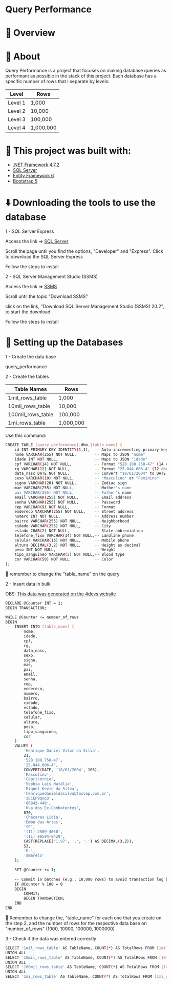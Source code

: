 # Query Performance

# 👀 Overview

# 📖 About

Query Performance is a project that focuses on making database queries as performant as possible in the stack of this project. Each database has a specific number of rows that I separate by levels:

| Level   | Rows       |
|---------|------------|
| Level 1 | 1,000      |
| Level 2 | 10,000     |
| Level 3 | 100,000    |
| Level 4 | 1,000,000  |

# 🧱 This project was built with:

- [.NET Framework 4.7.2](https://dotnet.microsoft.com/en-us/download/dotnet-framework/net472)
- [SQL Server](https://www.microsoft.com/en/sql-server/sql-server-downloads)
- [Entity Framework 6](https://learn.microsoft.com/en-us/ef/ef6/)
- [Bootstrap 5](https://getbootstrap.com/)

# ⬇️ Downloading the tools to use the database

1 - SQL Server Express

Access the link => [SQL Server](https://www.microsoft.com/en/sql-server/sql-server-downloads)

Scroll the page until you find the options, "Developer" and "Express". Click to download the SQL Server Express

Follow the steps to install

2 - SQL Server Management Studio (SSMS)

Access the link => [SSMS](https://learn.microsoft.com/en-us/sql/ssms/download-sql-server-management-studio-ssms?view=sql-server-ver16)

Scroll until the topic "Download SSMS"

click on the link, "Download SQL Server Management Studio (SSMS) 20.2", to start the download

Follow the steps to install

# 🎲 Setting up the Databases

1 - Create the data base

query_performance

2 - Create the tables

| Table Names          | Rows       |
|----------------------|------------|
| 1mil_rows_table      | 1,000      |
| 10mil_rows_table     | 10,000     |
| 100mil_rows_table    | 100,000    |
| 1mi_rows_table       | 1,000,000  |


Use this command:

```bash
CREATE TABLE [query_performance].dbo.[table_name] (
    id INT PRIMARY KEY IDENTITY(1,1),  -- Auto-incrementing primary key
    nome VARCHAR(255) NOT NULL,        -- Maps to JSON "nome"
    idade INT NOT NULL,                -- Maps to JSON "idade"
    cpf VARCHAR(14) NOT NULL,          -- Format "528.108.758-47" (14 chars)
    rg VARCHAR(12) NOT NULL,           -- Format "25.044.006-4" (12 chars)
    data_nasc DATE NOT NULL,           -- Convert "18/01/2004" to DATE
    sexo VARCHAR(10) NOT NULL,         -- "Masculino" or "Feminino"
    signo VARCHAR(20) NOT NULL,        -- Zodiac sign
    mae VARCHAR(255) NOT NULL,         -- Mother's name
    pai VARCHAR(255) NOT NULL,         -- Father's name
    email VARCHAR(255) NOT NULL,       -- Email address
    senha VARCHAR(255) NOT NULL,       -- Password
    cep VARCHAR(9) NOT NULL,           -- Format
    endereco VARCHAR(255) NOT NULL,    -- Street address
    numero INT NOT NULL,               -- Address number
    bairro VARCHAR(255) NOT NULL,      -- Neighborhood
    cidade VARCHAR(255) NOT NULL,      -- City
    estado CHAR(2) NOT NULL,           -- State abbreviation
    telefone_fixo VARCHAR(14) NOT NULL,-- Landline phone
    celular VARCHAR(15) NOT NULL,      -- Mobile phone
    altura DECIMAL(3,2) NOT NULL,      -- Height as decimal
    peso INT NOT NULL,                 -- Weight
    tipo_sanguineo VARCHAR(3) NOT NULL,-- Blood type
    cor VARCHAR(50) NOT NULL           -- Color
);
```

👀 remember to change the "table_name" on the query

2 - Insert data in bulk

OBS: [This data was generated on the 4devs website](https://www.4devs.com.br/gerador_de_pessoas)

```bash
DECLARE @Counter INT = 1;
BEGIN TRANSACTION;

WHILE @Counter <= number_of_rows
BEGIN
    INSERT INTO [table_name] (
	    nome, 
	    idade, 
	    cpf, 
	    rg, 
	    data_nasc, 
	    sexo, 
	    signo, 
	    mae, 
	    pai, 
	    email, 
	    senha, 
	    cep, 
	    endereco, 
	    numero, 
	    bairro, 
	    cidade, 
	    estado, 
	    telefone_fixo, 
	    celular, 
	    altura, 
	    peso, 
	    tipo_sanguineo, 
	    cor
	)
	VALUES (
	    'Henrique Daniel Vitor da Silva', 
	    21, 
	    '528.108.758-47', 
	    '25.044.006-4', 
	    CONVERT(DATE, '18/01/2004', 103),
	    'Masculino', 
	    'Capricórnio', 
	    'Sophia Laís Natália', 
	    'Miguel Kevin da Silva', 
	    'henriquedanieldasilva@tecvap.com.br', 
	    'zECEP9qnp3', 
	    '06843-448', 
	    'Rua dos Ex-Combatentes', 
	    870, 
	    'Chácaras Lidia', 
	    'Embu das Artes', 
	    'SP', 
	    '(11) 2509-4050', 
	    '(11) 99594-8429', 
	    CAST(REPLACE('1,97', ',', '.') AS DECIMAL(3,2)),
	    53, 
	    'B-', 
	    'amarelo'
	);
    
    SET @Counter += 1;
    
    -- Commit in batches (e.g., 10,000 rows) to avoid transaction log bloat
    IF @Counter % 100 = 0
    BEGIN
        COMMIT;
        BEGIN TRANSACTION;
    END
END
```

👀  Remember to change the, "table_name" for each one that you create on the step 2, and the number of rows for the respective data base on "number_of_rows" (1000, 10000, 100000, 1000000)

3 - Check if the data was entered correctly

```bash
SELECT '1mil_rows_table' AS TableName, COUNT(*) AS TotalRows FROM [1mil_rows_table]
UNION ALL
SELECT '10mil_rows_table' AS TableName, COUNT(*) AS TotalRows FROM [10mil_rows_table]
UNION ALL
SELECT '100mil_rows_table' AS TableName, COUNT(*) AS TotalRows FROM [100mil_rows_table]
UNION ALL
SELECT '1mi_rows_table' AS TableName, COUNT(*) AS TotalRows FROM [1mi_rows_table];
```
